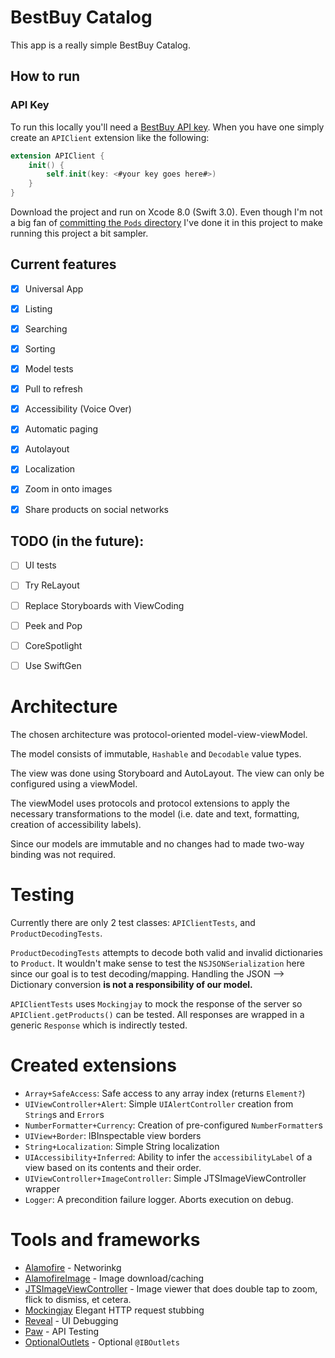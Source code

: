 # BestBuy Catalog

This app is a really simple BestBuy Catalog.

## How to run

### API Key

To run this locally you'll need a [BestBuy API key](https://developer.bestbuy.com/documentation/). When you have one simply create an `APIClient` extension like the following:


```swift
extension APIClient {
    init() {
        self.init(key: <#your key goes here#>)
    }
}
```

Download the project and run on Xcode 8.0 (Swift 3.0). Even though I'm not a big fan of [committing the `Pods` directory](https://guides.cocoapods.org/using/using-cocoapods.html#should-i-check-the-pods-directory-into-source-control) I've done it in this project to make running this project a bit sampler.

## Current features

- [x] Universal App
- [x] Listing
- [x] Searching
- [x] Sorting
- [x] Model tests
- [x] Pull to refresh
- [x] Accessibility (Voice Over)
- [x] Automatic paging
- [x] Autolayout
- [x] Localization
- [x] Zoom in onto images
- [x] Share products on social networks


## TODO (in the future):

- [ ] UI tests
- [ ] Try ReLayout
- [ ] Replace Storyboards with ViewCoding
- [ ] Peek and Pop
- [ ] CoreSpotlight
- [ ] Use SwiftGen


# Architecture

The chosen architecture was protocol-oriented model-view-viewModel.

The model consists of immutable, `Hashable` and `Decodable` value types.

The view was done using Storyboard and AutoLayout. The view can only be configured using a viewModel.

The viewModel uses protocols and protocol extensions to apply the necessary transformations to the model (i.e. date and text, formatting, creation of accessibility labels).

Since our models are immutable and no changes had to made two-way binding was not required.

# Testing

Currently there are only 2 test classes: `APIClientTests`, and `ProductDecodingTests`.

`ProductDecodingTests` attempts to decode both valid and invalid dictionaries to `Product`. It wouldn't make sense to test the `NSJSONSerialization` here since our goal is to test decoding/mapping. Handling the JSON --> Dictionary conversion **is not a responsibility of our model.**

`APIClientTests` uses `Mockingjay` to mock the response of the server so `APIClient.getProducts()` can be tested. All responses are wrapped in a generic `Response` which is indirectly tested.

# Created extensions


- `Array+SafeAccess`: Safe access to any array index (returns `Element?`)
- `UIViewController+Alert`: Simple `UIAlertController` creation from `String`s and `Error`s
- `NumberFormatter+Currency`: Creation of pre-configured `NumberFormatter`s
- `UIView+Border`: IBInspectable view borders
- `String+Localization`: Simple String localization
- `UIAccessibility+Inferred`: Ability to infer the `accessibilityLabel` of a view based on its contents and their order.
- `UIViewController+ImageController`: Simple JTSImageViewController wrapper
- `Logger`: A precondition failure logger. Aborts execution on debug.

# Tools and frameworks

- [Alamofire](https://github.com/Alamofire/Alamofire) - Networinkg
- [AlamofireImage](https://github.com/Alamofire/AlamofireImage) - Image download/caching
- [JTSImageViewController](https://github.com/jaredsinclair/JTSImageViewController) - Image viewer that does double tap to zoom, flick to dismiss, et cetera.
- [Mockingjay](https://github.com/kylef/Mockingjay) Elegant HTTP request stubbing
- [Reveal](http://revealapp.com) - UI Debugging
- [Paw](https://paw.cloud) - API Testing
- [OptionalOutlets](https://github.com/fpg1503/OptionalOutlets) - Optional `@IBOutlets`

